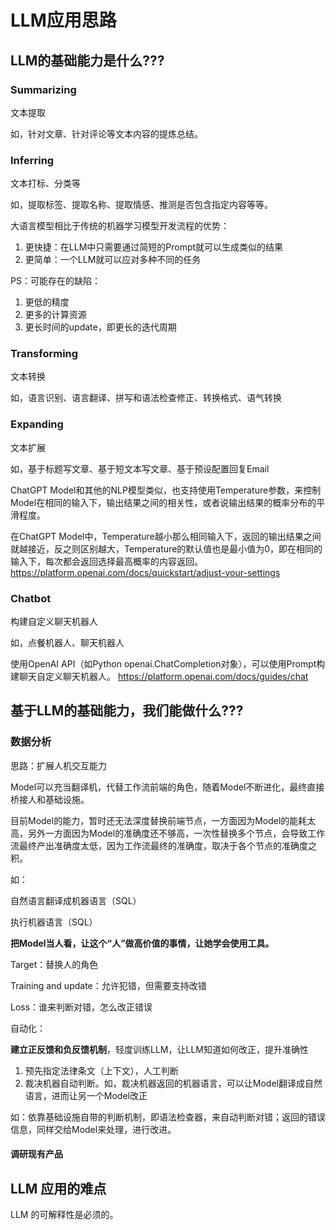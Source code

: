 # LLM应用思路


## LLM的基础能力是什么???


### Summarizing

文本提取

如，针对文章、针对评论等文本内容的提炼总结。


### Inferring

文本打标、分类等

如，提取标签、提取名称、提取情感、推测是否包含指定内容等等。

大语言模型相比于传统的机器学习模型开发流程的优势：
1. 更快捷：在LLM中只需要通过简短的Prompt就可以生成类似的结果
2. 更简单：一个LLM就可以应对多种不同的任务

PS：可能存在的缺陷：
1. 更低的精度
2. 更多的计算资源
3. 更长时间的update，即更长的迭代周期


### Transforming

文本转换

如，语言识别、语言翻译、拼写和语法检查修正、转换格式、语气转换


### Expanding

文本扩展

如，基于标题写文章、基于短文本写文章、基于预设配置回复Email

ChatGPT Model和其他的NLP模型类似，也支持使用Temperature参数，来控制Model在相同的输入下，输出结果之间的相关性，或者说输出结果的概率分布的平滑程度。

在ChatGPT Model中，Temperature越小那么相同输入下，返回的输出结果之间就越接近，反之则区别越大，Temperature的默认值也是最小值为0，即在相同的输入下，每次都会返回选择最高概率的内容返回。
https://platform.openai.com/docs/quickstart/adjust-your-settings


### Chatbot

构建自定义聊天机器人

如，点餐机器人、聊天机器人

使用OpenAI API（如Python openai.ChatCompletion对象），可以使用Prompt构建聊天自定义聊天机器人。
https://platform.openai.com/docs/guides/chat


## 基于LLM的基础能力，我们能做什么???


### 数据分析

思路：扩展人机交互能力

Model可以充当翻译机，代替工作流前端的角色，随着Model不断进化，最终直接桥接人和基础设施。

目前Model的能力，暂时还无法深度替换前端节点，一方面因为Model的能耗太高，另外一方面因为Model的准确度还不够高，一次性替换多个节点，会导致工作流最终产出准确度太低，因为工作流最终的准确度，取决于各个节点的准确度之积。


如：

自然语言翻译成机器语言（SQL）

执行机器语言（SQL）


**把Model当人看，让这个“人”做高价值的事情，让她学会使用工具。**


Target：替换人的角色

Training and update：允许犯错，但需要支持改错

Loss：谁来判断对错，怎么改正错误


自动化：

**建立正反馈和负反馈机制**，轻度训练LLM，让LLM知道如何改正，提升准确性
1. 预先指定法律条文（上下文），人工判断
2. 裁决机器自动判断。如，裁决机器返回的机器语言，可以让Model翻译成自然语言，进而让另一个Model改正

如：依靠基础设施自带的判断机制，即语法检查器，来自动判断对错；返回的错误信息，同样交给Model来处理，进行改进。


#### 调研现有产品




## LLM 应用的难点


LLM 的可解释性是必须的。

